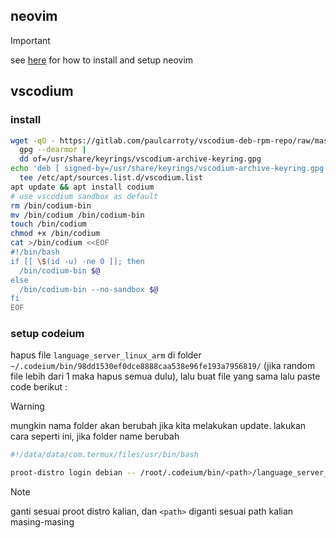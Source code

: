 ## neovim
> [!IMPORTANT]
> see [here](../../nvim.md) for how to install and setup neovim
## vscodium
### install
```sh
wget -qO - https://gitlab.com/paulcarroty/vscodium-deb-rpm-repo/raw/master/pub.gpg |
  gpg --dearmor |
  dd of=/usr/share/keyrings/vscodium-archive-keyring.gpg
echo 'deb [ signed-by=/usr/share/keyrings/vscodium-archive-keyring.gpg ] https://download.vscodium.com/debs vscodium main' |
  tee /etc/apt/sources.list.d/vscodium.list
apt update && apt install codium
# use vscodium sandbox as default
rm /bin/codium-bin
mv /bin/codium /bin/codium-bin
touch /bin/codium
chmod +x /bin/codium
cat >/bin/codium <<EOF
#!/bin/bash
if [[ \$(id -u) -ne 0 ]]; then
  /bin/codium-bin $@
else
  /bin/codium-bin --no-sandbox $@
fi
EOF
```
### setup codeium

<!--TODO: ganti configs aja untuk path bin -->

hapus file `language_server_linux_arm` di folder `~/.codeium/bin/98dd1530ef0dce8888caa538e96fe193a7956819/` (jika random file lebih dari 1 maka hapus semua dulu), lalu buat file yang sama lalu paste code berikut :

> [!WARNING]
> mungkin nama folder akan berubah jika kita melakukan update. lakukan cara seperti ini, jika folder name berubah

```bash
#!/data/data/com.termux/files/usr/bin/bash

proot-distro login debian -- /root/.codeium/bin/<path>/language_server_linux_arm $@
```

> [!NOTE]
> ganti sesuai proot distro kalian, dan `<path>` diganti sesuai path kalian masing-masing
